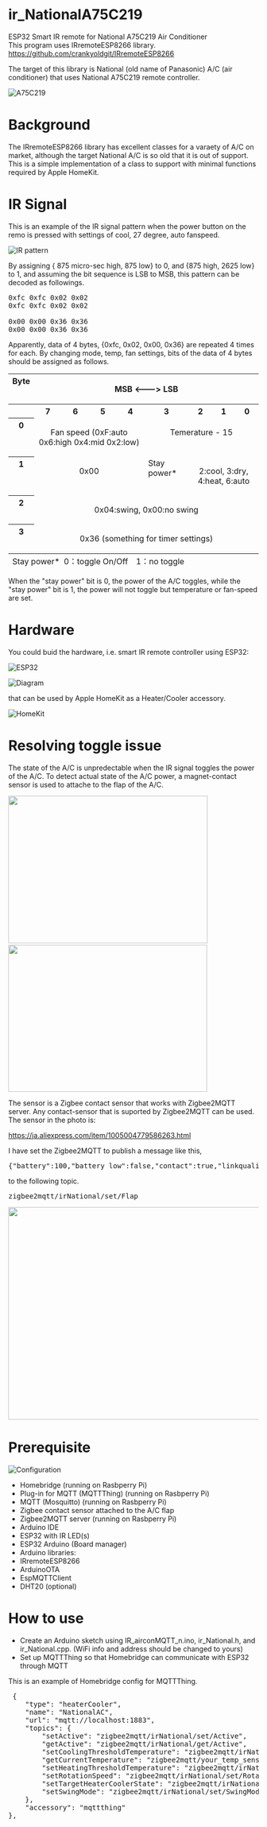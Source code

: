 # ir_NationalA75C219
ESP32 Smart IR remote for National A75C219 Air Conditioner  
This program uses IRremoteESP8266 library. https://github.com/crankyoldgit/IRremoteESP8266

The target of this library is National (old name of Panasonic) A/C (air conditioner) that uses National A75C219 remote controller. 

![A75C219](https://diysmartmatter.com/wp-content/uploads/2022/12/National.jpg)

# Background

The IRremoteESP8266 library has excellent classes for a varaety of A/C on market, although the target National A/C is so old that it is out of support. This is a simple implementation of a class to support with minimal functions required by Apple HomeKit. 


# IR Signal

This is an example of the IR signal pattern when the power button on the remo is pressed with settings of cool, 27 degree, auto fanspeed.

![IR pattern](https://diysmartmatter.com/images/20221216174111.png)

By assigning { 875 micro-sec high, 875 low} to 0, and {875 high, 2625 low} to 1, and assuming the bit sequence is LSB to MSB, this pattern can be decoded as followings.

<pre>0xfc 0xfc 0x02 0x02
0xfc 0xfc 0x02 0x02

0x00 0x00 0x36 0x36
0x00 0x00 0x36 0x36
</pre>

Apparently, data of 4 bytes, {0xfc, 0x02, 0x00, 0x36} are repeated 4 times for each. By changing mode, temp, fan settings, bits of the data of 4 bytes should be assigned as follows.

<table cellspacing="0" cellpadding="0">
<tbody>
<tr>
<th valign="top">Byte</th>
<th colspan="8">
<p align="center">MSB &lt;---&gt; LSB</p>
</th>
</tr>
<tr>
<th valign="top"></th>
<th valign="top">7</th>
<th valign="top">6</th>
<th valign="top">5</th>
<th valign="top">4</th>
<th valign="top">3</th>
<th valign="top">2</th>
<th valign="top">1</th>
<th valign="top">0</th>
</tr>
<tr>
<th valign="top">0</th>
<td colspan="4" valign="top">
<p align="center">Fan speed (0xF:auto 0x6:high 0x4:mid 0x2:low)</p>
</td>
<td colspan="4" valign="top">
<p align="center">Temerature - 15</p>
</td>
</tr>
<tr>
<th valign="top">1</th>
<td colspan="4" valign="top">
<p align="center">0x00</p>
</td>
<td valign="top">Stay power*</td>
<td colspan="3" valign="top">
<p align="center">2:cool, 3:dry, 4:heat, 6:auto</p>
</td>
</tr>
<tr>
<th valign="top">2</th>
<td colspan="8" valign="top">
<p align="center">0x04:swing, 0x00:no swing</p>
</td>
</tr>
<tr>
<th valign="top">3</th>
<td colspan="8" valign="top">
<p align="center">0x36 (something for timer settings)</p>
</td>
</tr>
</tbody>
<tfoot>
<tr>
<td colspan="9">Stay power*  0：toggle On/Off　1：no toggle</td>
</tr>
</tfoot>
</table>

When the "stay power" bit is 0, the power of the A/C toggles, while the "stay power" bit is 1, the power will not toggle but temperature or fan-speed are set.

# Hardware

You could buid the hardware, i.e. smart IR remote controller using ESP32:

![ESP32](https://diysmartmatter.com/wp-content/uploads/2023/02/pcb.jpg)

![Diagram](https://diysmartmatter.com/images/20221225150838.png)

that can be used by Apple HomeKit as a Heater/Cooler accessory. 

![HomeKit](https://diysmartmatter.com/images/20221123195125.png)

# Resolving toggle issue

The state of the A/C is unpredectable when the IR signal toggles the power of the A/C. To detect actual state of the A/C power, a magnet-contact sensor is used to attache to the flap of the A/C.


<img src="https://diysmartmatter.com/wp-content/uploads/2022/12/n05.jpg" alt="" width="401" height="297" class="alignnone wp-image-2815" />  <img src="https://diysmartmatter.com/wp-content/uploads/2022/12/n01.jpg" alt="" width="400" height="296" class="alignnone wp-image-2816" />

The sensor is a Zigbee contact sensor that works with Zigbee2MQTT server. Any contact-sensor that is suported by Zigbee2MQTT can be used. The sensor in the photo is:

https://ja.aliexpress.com/item/1005004779586263.html

I have set the Zigbee2MQTT to publish a message like this,

<pre>{"battery":100,"battery_low":false,"contact":true,"linkquality":138,"tamper":false,"voltage":3000}</pre>
 

to the following topic.

<pre>zigbee2mqtt/irNational/set/Flap</pre>

<img src="https://diysmartmatter.com/wp-content/uploads/2022/12/n15.jpg" alt="" width="1024" height="428" class="alignnone size-full wp-image-2834" />

# Prerequisite

![Configuration](https://diysmartmatter.com/wp-content/uploads/2023/04/remo_E.jpg)


- Homebridge (running on Rasbperry Pi)
- Plug-in for MQTT (MQTTThing) (running on Rasbperry Pi)
- MQTT (Mosquitto) (running on Rasbperry Pi)
- Zigbee contact sensor attached to the A/C flap
- Zigbee2MQTT server (running on Rasbperry Pi)
- Arduino IDE
- ESP32 with IR LED(s)
- ESP32 Arduino (Board manager)
- Arduino libraries:
- IRremoteESP8266 
- ArduinoOTA
- EspMQTTClient
- DHT20 (optional)

# How to use

- Create an Arduino sketch using IR_airconMQTT_n.ino, ir_National.h, and ir_National.cpp. (WiFi info and address should be changed to yours)
- Set up MQTTThing so that Homebridge can communicate with ESP32 through MQTT

This is an example of Homebridge config for MQTTThing.

<pre>
 {
    "type": "heaterCooler",
    "name": "NationalAC",
    "url": "mqtt://localhost:1883",
    "topics": {
        "setActive": "zigbee2mqtt/irNational/set/Active",
        "getActive": "zigbee2mqtt/irNational/get/Active",
        "setCoolingThresholdTemperature": "zigbee2mqtt/irNational/set/CoolingThresholdTemperature",
        "getCurrentTemperature": "zigbee2mqtt/your_temp_sensor$.temperature",
        "setHeatingThresholdTemperature": "zigbee2mqtt/irNational/set/HeatingThresholdTemperature",
        "setRotationSpeed": "zigbee2mqtt/irNational/set/RotationSpeed",
        "setTargetHeaterCoolerState": "zigbee2mqtt/irNational/set/TargetHeaterCoolerState",
        "setSwingMode": "zigbee2mqtt/irNational/set/SwingMode"
    },
    "accessory": "mqttthing"
},
</pre>
